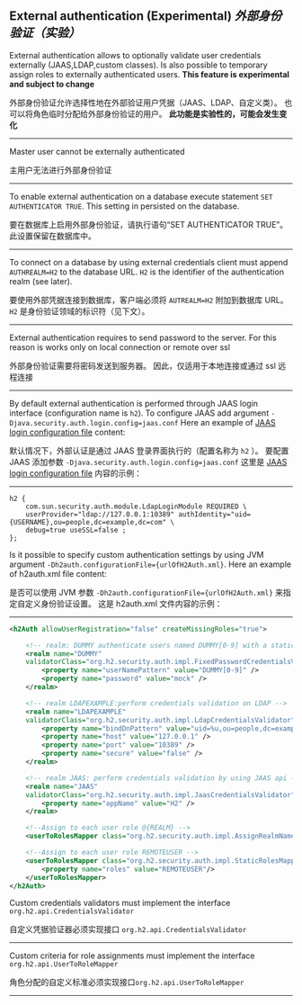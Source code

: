 ## External authentication (Experimental) *外部身份验证（实验）*

External authentication allows to optionally validate user credentials externally (JAAS,LDAP,custom classes).
Is also possible to temporary assign roles to externally authenticated users.
**This feature is experimental and subject to change**


外部身份验证允许选择性地在外部验证用户凭据（JAAS、LDAP、自定义类）。
也可以将角色临时分配给外部身份验证的用户。
**此功能是实验性的，可能会发生变化**

---

Master user cannot be externally authenticated


主用户无法进行外部身份验证

---

To enable external authentication on a database execute statement `SET AUTHENTICATOR TRUE`.
This setting in persisted on the database.


要在数据库上启用外部身份验证，请执行语句“SET AUTHENTICATOR TRUE”。
此设置保留在数据库中。

---

To connect on a database by using external credentials client must append `AUTHREALM=H2` to the database URL.
`H2` is the identifier of the authentication realm (see later).


要使用外部凭据连接到数据库，客户端必须将 `AUTREALM=H2` 附加到数据库 URL。
`H2` 是身份验证领域的标识符（见下文）。

---

External authentication requires to send password to the server.
For this reason is works only on local connection or remote over ssl


外部身份验证需要将密码发送到服务器。
因此，仅适用于本地连接或通过 ssl 远程连接

---

By default external authentication is performed through JAAS login interface (configuration name is `h2`).
To configure JAAS add argument `-Djava.security.auth.login.config=jaas.conf` Here an example of [JAAS login configuration file]() content:


默认情况下，外部认证是通过 JAAS 登录界面执行的（配置名称为 `h2` ）。
要配置 JAAS 添加参数 `-Djava.security.auth.login.config=jaas.conf` 这里是 [JAAS login configuration file]() 内容的示例：

---

```
h2 {
    com.sun.security.auth.module.LdapLoginModule REQUIRED \
    userProvider="ldap://127.0.0.1:10389" authIdentity="uid={USERNAME},ou=people,dc=example,dc=com" \
    debug=true useSSL=false ;
};
```

Is it possible to specify custom authentication settings by using JVM argument `-Dh2auth.configurationFile={urlOfH2Auth.xml}`.
Here an example of h2auth.xml file content:


是否可以使用 JVM 参数 `-Dh2auth.configurationFile={urlOfH2Auth.xml}` 来指定自定义身份验证设置。
这是 h2auth.xml 文件内容的示例：

---

```xml
<h2Auth allowUserRegistration="false" createMissingRoles="true">

    <!-- realm: DUMMY authenticate users named DUMMY[0-9] with a static password -->
    <realm name="DUMMY"
    validatorClass="org.h2.security.auth.impl.FixedPasswordCredentialsValidator">
        <property name="userNamePattern" value="DUMMY[0-9]" />
        <property name="password" value="mock" />
    </realm>

    <!-- realm LDAPEXAMPLE:perform credentials validation on LDAP -->
    <realm name="LDAPEXAMPLE"
    validatorClass="org.h2.security.auth.impl.LdapCredentialsValidator">
        <property name="bindDnPattern" value="uid=%u,ou=people,dc=example,dc=com" />
        <property name="host" value="127.0.0.1" />
        <property name="port" value="10389" />
        <property name="secure" value="false" />
    </realm>

    <!-- realm JAAS: perform credentials validation by using JAAS api -->
    <realm name="JAAS"
    validatorClass="org.h2.security.auth.impl.JaasCredentialsValidator">
        <property name="appName" value="H2" />
    </realm>

    <!--Assign to each user role @{REALM} -->
    <userToRolesMapper class="org.h2.security.auth.impl.AssignRealmNameRole"/>

    <!--Assign to each user role REMOTEUSER -->
    <userToRolesMapper class="org.h2.security.auth.impl.StaticRolesMapper">
        <property name="roles" value="REMOTEUSER"/>
    </userToRolesMapper>
</h2Auth>
```

Custom credentials validators must implement the interface `org.h2.api.CredentialsValidator`


自定义凭据验证器必须实现接口 `org.h2.api.CredentialsValidator`

---

Custom criteria for role assignments must implement the interface `org.h2.api.UserToRoleMapper` 


角色分配的自定义标准必须实现接口`org.h2.api.UserToRoleMapper`

---
